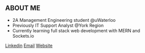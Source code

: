 <h2>ABOUT ME</h2>

<ul>
  <li>2A Management Engineering student @uWaterloo</li>
  <li>Previously IT Support Analyst @York Region</li>
  <li>Currently learning full stack web development with MERN and Sockets.io</li>
</ul>

<a href="https://www.linkedin.com/in/michaeljsheng/" target=”_blank” >Linkedin</a>
<a href="mailto:m3sheng@uwaterloo.ca" target=”_blank”>Email</a>
<a href="https://www.linkedin.com/in/michaeljsheng/" target=”_blank” >Website</a>






 


